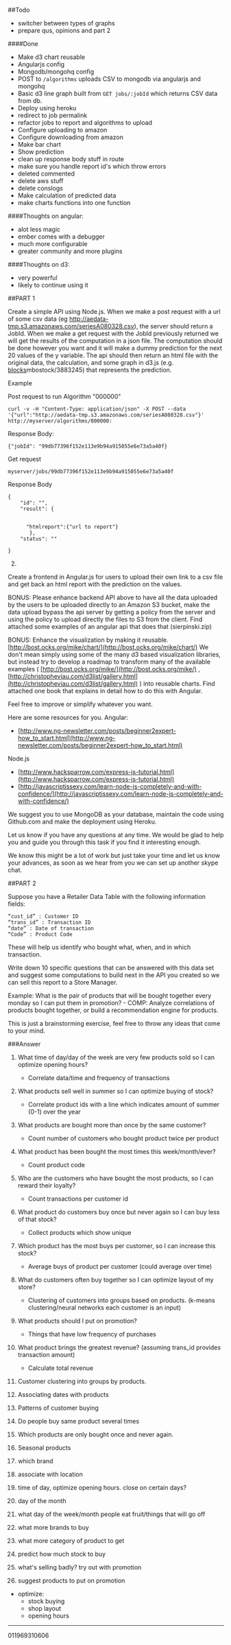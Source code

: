 ##Todo
- switcher between types of graphs
- prepare qus, opinions and part 2


####Done

- Make d3 chart reusable
- Angularjs config
- Mongodb/mongohq config
- POST to `/algorithms` uploads CSV to mongodb via angularjs and mongohq
- Basic d3 line graph built from `GET jobs/:jobId` which returns CSV data from db.
- Deploy using heroku
- redirect to job permalink
- refactor jobs to report and algorithms to upload
- Configure uploading to amazon
- Configure downloading from amazon
- Make bar chart
- Show prediction
- clean up response body stuff in route
- make sure you handle report id's which throw errors
- deleted commented
- delete aws stuff
- delete conslogs
- Make calculation of predicted data
- make charts functions into one function


####Thoughts on angular:
- alot less magic
- ember comes with a debugger
- much more configurable
- greater community and more plugins

####Thoughts on d3:
- very powerful
- likely to continue using it



##PART 1
 
Create a simple API using Node.js. 
When we make a post request with a url of some csv data (eg http://aedata-tmp.s3.amazonaws.com/seriesA080328.csv), the server should return a JobId.
When we make a get request with the JobId previously returned we will get the results of the computation in a json file. The computation should be done however you want and it will make a dummy prediction for the next 20 values of the y variable. The api should then return an html file with the original data, the calculation, and some graph in d3.js (e.g. [blocks](http://bl.ocks.org/)mbostock/3883245) that represents the prediction.

Example

Post request to run Algorithm "000000"

	curl -v -H "Content-Type: application/json" -X POST --data '{"url":"http://aedata-tmp.s3.amazonaws.com/seriesA080328.csv"}' http://myserver/algorithms/000000:


Response Body: 

	{"jobId": "99db77396f152e113e9b94a915055e6e73a5a40f}

Get request

	myserver/jobs/99db77396f152e113e9b94a915055e6e73a5a40f


Response Body

    {
        "id": "",
        "result": {


          "htmlreport":{"url to report"}
           },
        "status": "" 

    } 


2.
Create a frontend in Angular.js for users to upload their own link to a csv file and get back an html report with the prediction on the values.

BONUS: Please enhance backend API above to have all the data uploaded by the users to be uploaded directly to an Amazon S3 bucket, make the data upload bypass the api server by getting a policy from the server and using the policy to upload directly the files to S3 from the client. Find attached some examples of an angular api that does that (sierpinski.zip)

BONUS: Enhance the visualization by making it reusable. [http://bost.ocks.org/mike/chart/](http://bost.ocks.org/mike/chart/)
We don't mean simply using some of the many d3 based visualization libraries, but instead try to develop a roadmap to transform many of the available examples ( [http://bost.ocks.org/mike/](http://bost.ocks.org/mike/) , 
[http://christopheviau.com/d3list/gallery.html](http://christopheviau.com/d3list/gallery.html) ) into reusable charts. Find attached one book that explains in detail how to do this with Angular.

Feel free to improve or simplify whatever you want.

Here are some resources for you.
Angular:

- [http://www.ng-newsletter.com/posts/beginner2expert-how_to_start.html](http://www.ng-newsletter.com/posts/beginner2expert-how_to_start.html)

Node.js

- [http://www.hacksparrow.com/express-js-tutorial.html](http://www.hacksparrow.com/express-js-tutorial.html)
- [http://javascriptissexy.com/learn-node-js-completely-and-with-confidence/](http://javascriptissexy.com/learn-node-js-completely-and-with-confidence/)

We suggest you to use MongoDB as your database, maintain the code using Github.com and make the deployment using Heroku.

Let us know if you have any questions at any time. We would be glad to help you and guide you through this task if you find it interesting enough.

We know this might be a lot of work but just take your time and let us know your advances, as soon as we hear from you we can set up another skype chat.


##PART 2

Suppose you have a Retailer Data Table with the following information fields:

	“cust_id” : Customer ID
	“trans_id” : Transaction ID
	“date” : Date of transaction
	“Code” : Product Code

These will help us identify who bought what, when, and in which transaction.

Write down 10 specific questions that can be answered with this data set and suggest some computations to build next in the API you created so we can sell this report to a Store Manager.

Example: 
What is the pair of products that will be bought together every monday so I can put them in promotion? - COMP: Analyze correlations of products bought together, or build a recommendation engine for products.

This is just a brainstorming exercise, feel free to throw any ideas that come to your mind.

###Answer

1. What time of day/day of the week are very few products sold so I can optimize opening hours? 
	- Correlate data/time and frequency of transactions
2. What products sell well in summer so I can optimize buying of stock?
	- Correlate product ids with a line which indicates amount of summer (0-1) over the year
3. What products are bought more than once by the same customer?
	- Count number of customers who bought product twice per product
4. What product has been bought the most times this week/month/ever?
	- Count product code
5. Who are the customers who have bought the most products, so I can reward their loyalty?
	- Count transactions per customer id
6. What product do customers buy once but never again so I can buy less of that stock?
	- Collect products which show unique
7. Which product has the most buys per customer, so I can increase this stock?
	- Average buys of product per customer (could average over time)
8. What do customers often buy together so I can optimize layout of my store?
	- Clustering of customers into groups based on products. (k-means clustering/neural networks each customer is an input)
9. What products should I put on promotion?
	- Things that have low frequency of purchases
10. What product brings the greatest revenue? (assuming trans_id provides transaction amount)
	- Calculate total revenue


1. Customer clustering into groups by products.
2. Associating dates with products
3. Patterns of customer buying
4. Do people buy same product several times
5. Which products are only bought once and never again.
6. Seasonal products
7. which brand
8. associate with location
9. time of day, optimize opening hours. close on certain days?
10. day of the month
11. what day of the week/month people eat fruit/things that will go off
12. what more brands to buy
13. what more category of product to get
14. predict how much stock to buy
15. what's selling badly? try out with promotion
16. suggest products to put on promotion

- optimize:
	- stock buying
	- shop layout
	- opening hours

----------

011969310606
